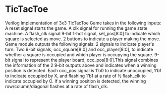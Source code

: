 # TicTacToe
Verilog Implementation of 3x3 TicTacToe
Game takes in the following inputs:
  A reset signal starts the game.
  A clk signal for running the game state machine.
  A flash_clk signal 
  9-bit 1-hot signal, sel_pos[8:0] to indicate which square is selected as move.
  2 buttons to indicate a player making the move.
Game module outputs the following signals:
  2 signals to indicate player's turn.
  Two 9-bit signals, occ_square[8:0] and occ_player[8:0], to indicate whether a square is occupied and which player is occupying the square.
  9-bit signal to represent the player board, occ_pos[8:0].This signal combines the information of the 2 9-bit outputs above and indicates when a winning position is detected. Each occ_pos signal is 1’b0 to indicate unoccupied, 1’b1 to indicate occupied by X, and flashing 1’b1 at a rate of ½ flash_clk to indicate occupied by O. If a winning position is detected, the winning row/column/diagonal flashes at a rate of flash_clk.
